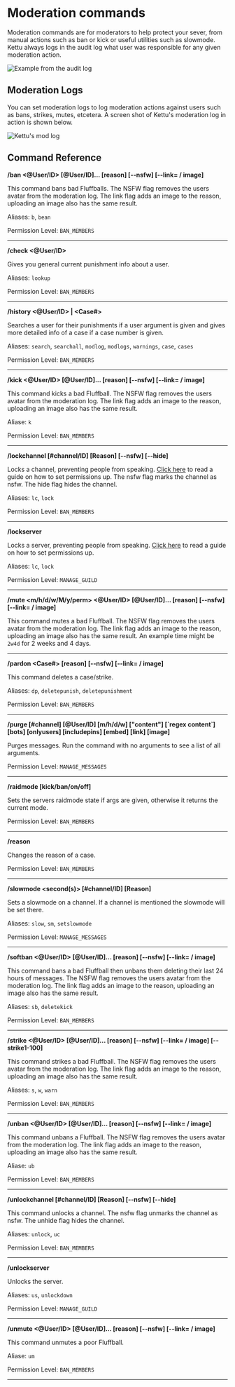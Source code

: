 # Moderation commands

Moderation commands are for moderators to help protect your sever, from manual actions such as ban or kick or useful utilities such as slowmode. Kettu always logs in the audit log what user was responsible for any given moderation action.

![Example from the audit log](https://cdn.discordapp.com/attachments/691776444283748362/738897183968985179/unknown.png)

## Moderation Logs

You can set moderation logs to log moderation actions against users such as bans, strikes, mutes, etcetera. A screen shot of Kettu's moderation log in action is shown below.

![Kettu's mod log](https://cdn.discordapp.com/attachments/713861338673184858/739563143998472303/unknown.png)

## Command Reference

**/ban <@User/ID> [@User/ID]... [reason] [--nsfw] [--link= / image]**

This command bans bad Fluffballs. The NSFW flag removes the users avatar from the moderation log. The link flag adds an image to the reason, uploading an image also has the same result.

Aliases: `b`, `bean`

Permission Level: `BAN_MEMBERS`

--------

**/check <@User/ID>**

Gives you general current punishment info about a user.

Aliases: `lookup`

Permission Level: `BAN_MEMBERS`

--------

**/history <@User/ID> | <Case#>**

Searches a user for their punishments if a user argument is given and gives more detailed info of a case if a case number is given.

Aliases: `search`, `searchall`, `modlog`, `modlogs`, `warnings`, `case`, `cases`

Permission Level: `BAN_MEMBERS`

--------

**/kick <@User/ID> [@User/ID]... [reason] [--nsfw] [--link= / image]**

This command kicks a bad Fluffball. The NSFW flag removes the users avatar from the moderation log. The link flag adds an image to the reason, uploading an image also has the same result.

Aliase: `k`

Permission Level: `BAN_MEMBERS`

--------

**/lockchannel [#channel/ID] [Reason] [--nsfw] [--hide]**

Locks a channel, preventing people from speaking. [Click here](https://kettu.cc/docs/Guides/setting_up_lockchannel) to read a guide on how to set permissions up. The nsfw flag marks the channel as nsfw. The hide flag hides the channel.

Aliases: `lc`, `lock`

Permission Level: `BAN_MEMBERS`

--------

**/lockserver**

Locks a server, preventing people from speaking. [Click here](https://kettu.cc/docs/Guides/setting_up_lockserver) to read a guide on how to set permissions up.

Aliases: `lc`, `lock`

Permission Level: `MANAGE_GUILD`

--------

**/mute <m/h/d/w/M/y/perm> <@User/ID> [@User/ID]... [reason] [--nsfw] [--link= / image]**

This command mutes a bad Fluffball. The NSFW flag removes the users avatar from the moderation log. The link flag adds an image to the reason, uploading an image also has the same result. An example time might be `2w4d` for 2 weeks and 4 days.

--------

**/pardon <Case#> [reason] [--nsfw] [--link= / image]**

This command deletes a case/strike.

Aliases: `dp`, `deletepunish`, `deletepunishment`

Permission Level: `BAN_MEMBERS`

--------

**/purge <limit> [#channel] [@User/ID] [m/h/d/w] ["content"] [\`regex content`] [bots] [onlyusers] [includepins] [embed] [link] [image]**

Purges messages. Run the command with no arguments to see a list of all arguments.

Permission Level: `MANAGE_MESSAGES`

--------

**/raidmode [kick/ban/on/off]**

Sets the servers raidmode state if args are given, otherwise it returns the current mode.

Permission Level: `BAN_MEMBERS`

--------

**/reason <case> <new reason>**

Changes the reason of a case.

Permission Level: `BAN_MEMBERS`

--------

**/slowmode <second(s)> [#channel/ID] [Reason]**

Sets a slowmode on a channel. If a channel is mentioned the slowmode will be set there.

Aliases: `slow`, `sm`, `setslowmode`

Permission Level: `MANAGE_MESSAGES`

--------

**/softban <@User/ID> [@User/ID]... [reason] [--nsfw] [--link= / image]**

This command bans a bad Fluffball then unbans them deleting their last 24 hours of messages. The NSFW flag removes the users avatar from the moderation log. The link flag adds an image to the reason, uploading an image also has the same result.

Aliases: `sb`, `deletekick`

Permission Level: `BAN_MEMBERS`

--------

**/strike <@User/ID> [@User/ID]... [reason] [--nsfw] [--link= / image] [--strike1-100]**

This command strikes a bad Fluffball. The NSFW flag removes the users avatar from the moderation log. The link flag adds an image to the reason, uploading an image also has the same result.

Aliases: `s`, `w`, `warn`

Permission Level: `BAN_MEMBERS`

--------

**/unban <@User/ID> [@User/ID]... [reason] [--nsfw] [--link= / image]**

This command unbans a Fluffball. The NSFW flag removes the users avatar from the moderation log. The link flag adds an image to the reason, uploading an image also has the same result.

Aliase: `ub`

Permission Level: `BAN_MEMBERS`

--------

**/unlockchannel [#channel/ID] [Reason] [--nsfw] [--hide]**

This command unlocks a channel. The nsfw flag unmarks the channel as nsfw. The unhide flag hides the channel.

Aliases: `unlock`, `uc`

Permission Level: `BAN_MEMBERS`

--------

**/unlockserver**

Unlocks the server.

Aliases: `us`, `unlockdown`

Permission Level: `MANAGE_GUILD`

--------

**/unmute <@User/ID> [@User/ID]... [reason] [--nsfw] [--link= / image]**

This command unmutes a poor Fluffball.

Aliase: `um`

Permission Level: `BAN_MEMBERS`

--------
